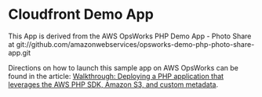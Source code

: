 # Cloudfront Demo App 

This App is derived from the AWS OpsWorks PHP Demo App - Photo Share at git://github.com/amazonwebservices/opsworks-demo-php-photo-share-app.git

Directions on how to launch this sample app on AWS OpsWorks can be found in the article: [Walkthrough: Deploying a
PHP application that leverages the AWS PHP SDK, Amazon S3, and custom
metadata](http://docs.aws.amazon.com/opsworks/latest/userguide/gettingstarted.walkthrough.photoapp.html).
